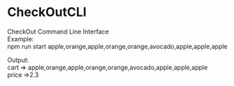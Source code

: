 # CheckOutCLI
CheckOut Command Line Interface  
Example:  
npm run start apple,orange,apple,orange,orange,avocado,apple,apple,apple  


Output:  
cart => apple,orange,apple,orange,orange,avocado,apple,apple,apple  
price =>2.3
